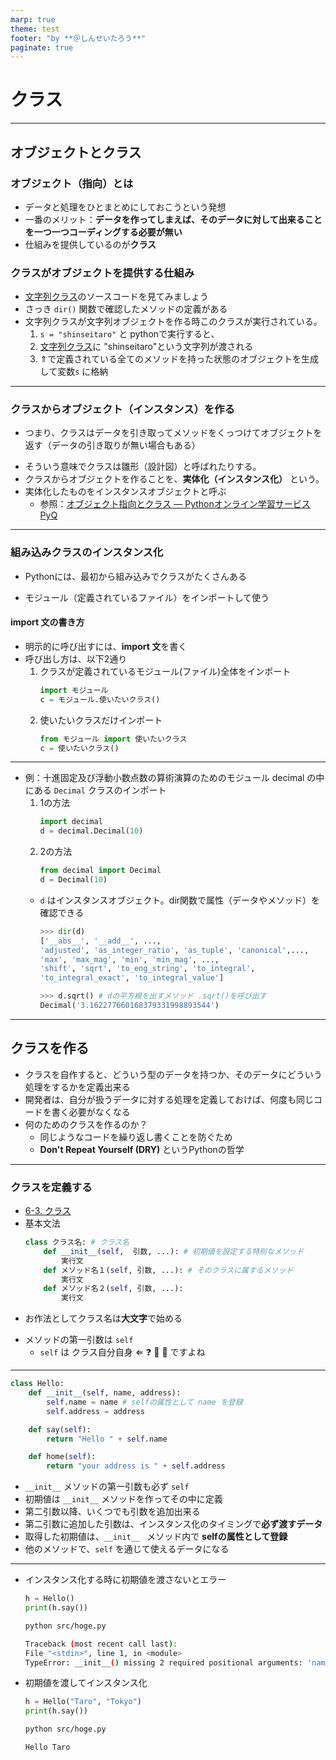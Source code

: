 ```yaml
---
marp: true
theme: test
footer: "by **＠しんせいたろう**"
paginate: true
---
```


# クラス

---
## オブジェクトとクラス

### オブジェクト（指向）とは
+ データと処理をひとまとめにしておこうという発想
+ 一番のメリット：**データを作ってしまえば、そのデータに対して出来ることを一つ一つコーディングする必要が無い**
+ 仕組みを提供しているのが**クラス**

### クラスがオブジェクトを提供する仕組み
- [文字列クラス](https://github.com/python/cpython/blob/b6d68aa08baebb753534a26d537ac3c0d2c21c79/Lib/collections/__init__.py#L1299)のソースコードを見てみましょう
- さっき `dir()` 関数で確認したメソッドの定義がある
- 文字列クラスが文字列オブジェクトを作る時このクラスが実行されている。
    1.  `s = "shinseitaro"` と pythonで実行すると、
    1. [文字列クラス](https://github.com/python/cpython/blob/b6d68aa08baebb753534a26d537ac3c0d2c21c79/Lib/collections/__init__.py#L1299)に "shinseitaro"という文字列が渡される
    1. ⇑で定義されている全てのメソッドを持った状態のオブジェクトを生成して変数`s` に格納

---
### クラスからオブジェクト（インスタンス）を作る
- つまり、クラスはデータを引き取ってメソッドをくっつけてオブジェクトを返す（データの引き取りが無い場合もある）
+ そういう意味でクラスは雛形（設計図）と呼ばれたりする。
+ クラスからオブジェクトを作ることを、**実体化（インスタンス化）** という。
+ 実体化したものをインスタンスオブジェクトと呼ぶ
    + 参照：[オブジェクト指向とクラス — Pythonオンライン学習サービス PyQ](https://docs.pyq.jp/python/library/class.html#id6)

---
### 組み込みクラスのインスタンス化
+ Pythonには、最初から組み込みでクラスがたくさんある
- モジュール（定義されているファイル）をインポートして使う
#### import 文の書き方
- 明示的に呼び出すには、**import 文**を書く    
- 呼び出し方は、以下2通り
    1. クラスが定義されているモジュール(ファイル)全体をインポート
        ```python 
        import モジュール
        c = モジュール.使いたいクラス()
        ```
    1. 使いたいクラスだけインポート
        ```python
        from モジュール import 使いたいクラス
        c = 使いたいクラス()
        ```

---
+ 例：十進固定及び浮動小数点数の算術演算のためのモジュール decimal の中にある `Decimal` クラスのインポート
    1. 1の方法
        ```python 
        import decimal 
        d = decimal.Decimal(10)
        ```
    1. 2の方法
        ```python 
        from decimal import Decimal 
        d = Decimal(10)
        ```
    - `d` はインスタンスオブジェクト。dir関数で属性（データやメソッド）を確認できる
        ```python
        >>> dir(d)
        ['__abs__', '__add__', ...,
        'adjusted', 'as_integer_ratio', 'as_tuple', 'canonical',...,
        'max', 'max_mag', 'min', 'min_mag', ...,
        'shift', 'sqrt', 'to_eng_string', 'to_integral', 
        'to_integral_exact', 'to_integral_value']

        >>> d.sqrt() # dの平方根を出すメソッド .sqrt()を呼び出す
        Decimal('3.162277660168379331998893544')
        ```
---

## クラスを作る
- クラスを自作すると、どういう型のデータを持つか、そのデータにどういう処理をするかを定義出来る
- 開発者は、自分が扱うデータに対する処理を定義しておけば、何度も同じコードを書く必要がなくなる
- 何のためのクラスを作るのか？
    - 同じようなコードを繰り返し書くことを防ぐため
    - **Don't Repeat Yourself (DRY)** というPythonの哲学
--- 
### クラスを定義する

- [6-3. クラス](https://utokyo-ipp.github.io/6/6-3.html#%E3%82%AF%E3%83%A9%E3%82%B9%E5%AE%9A%E7%BE%A9)
- 基本文法
    ```python
    class クラス名: # クラス名
        def __init__(self,  引数, ...): # 初期値を設定する特別なメソッド
            実行文
        def メソッド名１(self, 引数, ...): # そのクラスに属するメソッド
            実行文
        def メソッド名２(self, 引数, ...):
            実行文
    ```
+ お作法としてクラス名は**大文字**で始める
- メソッドの第一引数は `self` 
    - `self` は クラス自分自身 ⇐ :question: :thinking: :pleading_face: ですよね

---

```python
class Hello:
    def __init__(self, name, address):
        self.name = name # selfの属性として name を登録
        self.address = address

    def say(self):
        return "Hello " + self.name

    def home(self):
        return "your address is " + self.address
```
- `__init__` メソッドの第一引数も必ず `self` 
- 初期値は `__init__` メソッドを作ってその中に定義
- 第二引数以降、いくつでも引数を追加出来る
- 第二引数に追加した引数は、インスタンス化のタイミングで**必ず渡すデータ**
- 取得した初期値は、`__init__ ` メソッド内で **selfの属性として登録**
- 他のメソッドで、`self` を通じて使えるデータになる
---
- インスタンス化する時に初期値を渡さないとエラー
    ```python
    h = Hello()
    print(h.say())
    ```
    ```bash
    python src/hoge.py

    Traceback (most recent call last):
    File "<stdin>", line 1, in <module>
    TypeError: __init__() missing 2 required positional arguments: 'name' and 'address'
    ```
- 初期値を渡してインスタンス化
    ```python
    h = Hello("Taro", "Tokyo")
    print(h.say())
    ```
    ```bash
    python src/hoge.py 
    
    Hello Taro
    ```
